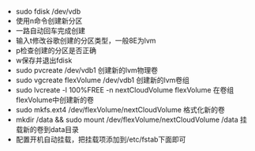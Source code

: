 *  sudo fdisk /dev/vdb 
*  使用n命令创建新分区
*  一路自动回车完成创建
*  输入t修改谷歌创建的分区类型，一般8E为lvm
*  p检查创建的分区是否正确
*  w保存并退出fdisk
*  sudo pvcreate /dev/vdb1 创建新的lvm物理卷
*  sudo vgcreate flexVolume /dev/vdb1 创建新的lvm卷组
*  sudo lvcreate -l 100%FREE -n nextCloudVolume flexVolume 在卷组flexVolume中创建新的卷
*  sudo mkfs.ext4 /dev/flexVolume/nextCloudVolume 格式化新的卷
*  mkdir /data && sudo mount /dev/flexVolume/nextCloudVolume /data 挂载新的卷到data目录
*  配置开机自动挂载，把挂载项添加到/etc/fstab下面即可